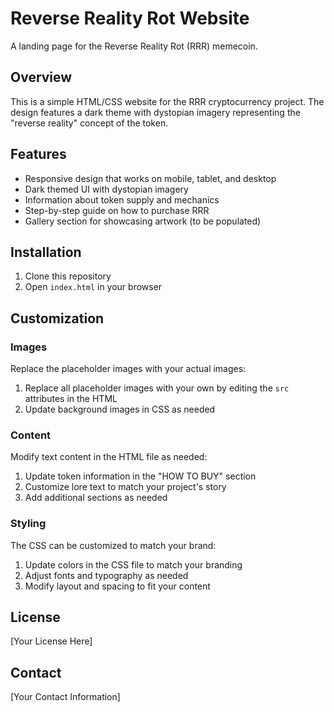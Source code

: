 # Reverse Reality Rot Website

A landing page for the Reverse Reality Rot (RRR) memecoin.

## Overview

This is a simple HTML/CSS website for the RRR cryptocurrency project. The design features a dark theme with dystopian imagery representing the "reverse reality" concept of the token.

## Features

- Responsive design that works on mobile, tablet, and desktop
- Dark themed UI with dystopian imagery
- Information about token supply and mechanics
- Step-by-step guide on how to purchase RRR
- Gallery section for showcasing artwork (to be populated)

## Installation

1. Clone this repository
2. Open `index.html` in your browser

## Customization

### Images

Replace the placeholder images with your actual images:

1. Replace all placeholder images with your own by editing the `src` attributes in the HTML
2. Update background images in CSS as needed

### Content

Modify text content in the HTML file as needed:

1. Update token information in the "HOW TO BUY" section
2. Customize lore text to match your project's story
3. Add additional sections as needed

### Styling

The CSS can be customized to match your brand:

1. Update colors in the CSS file to match your branding
2. Adjust fonts and typography as needed
3. Modify layout and spacing to fit your content

## License

[Your License Here]

## Contact

[Your Contact Information] 